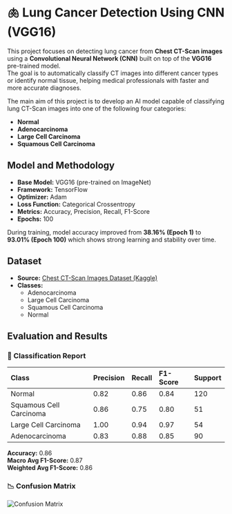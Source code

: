 # 🫁 Lung Cancer Detection Using CNN (VGG16)

This project focuses on detecting lung cancer from **Chest CT-Scan images** using a **Convolutional Neural Network (CNN)** built on top of the **VGG16** pre-trained model.  
The goal is to automatically classify CT images into different cancer types or identify normal tissue, helping medical professionals with faster and more accurate diagnoses.

The main aim of this project is to develop an AI model capable of classifying lung CT-Scan images into one of the following four categories:
- **Normal**
- **Adenocarcinoma**
- **Large Cell Carcinoma**
- **Squamous Cell Carcinoma**


## Model and Methodology
- **Base Model:** VGG16 (pre-trained on ImageNet)
- **Framework:** TensorFlow 
- **Optimizer:** Adam
- **Loss Function:** Categorical Crossentropy
- **Metrics:** Accuracy, Precision, Recall, F1-Score
- **Epochs:** 100

During training, model accuracy improved from **38.16% (Epoch 1)** to **93.01% (Epoch 100)** which shows strong learning and stability over time.

## Dataset
- **Source:** [Chest CT-Scan Images Dataset (Kaggle)](https://www.kaggle.com/datasets/mohamedhanyyy/chest-ctscan-images/) 
- **Classes:**
  - Adenocarcinoma  
  - Large Cell Carcinoma  
  - Squamous Cell Carcinoma  
  - Normal  



## Evaluation and Results

### 🧾 Classification Report
| Class | Precision | Recall | F1-Score | Support |
|:--|:--|:--|:--|:--|
| Normal | 0.82 | 0.86 | 0.84 | 120 |
| Squamous Cell Carcinoma | 0.86 | 0.75 | 0.80 | 51 |
| Large Cell Carcinoma | 1.00 | 0.94 | 0.97 | 54 |
| Adenocarcinoma | 0.83 | 0.88 | 0.85 | 90 |

**Accuracy:** 0.86  
**Macro Avg F1-Score:** 0.87  
**Weighted Avg F1-Score:** 0.86  



### 📉 Confusion Matrix
![Confusion Matrix](results/confusion_matrix.png)




